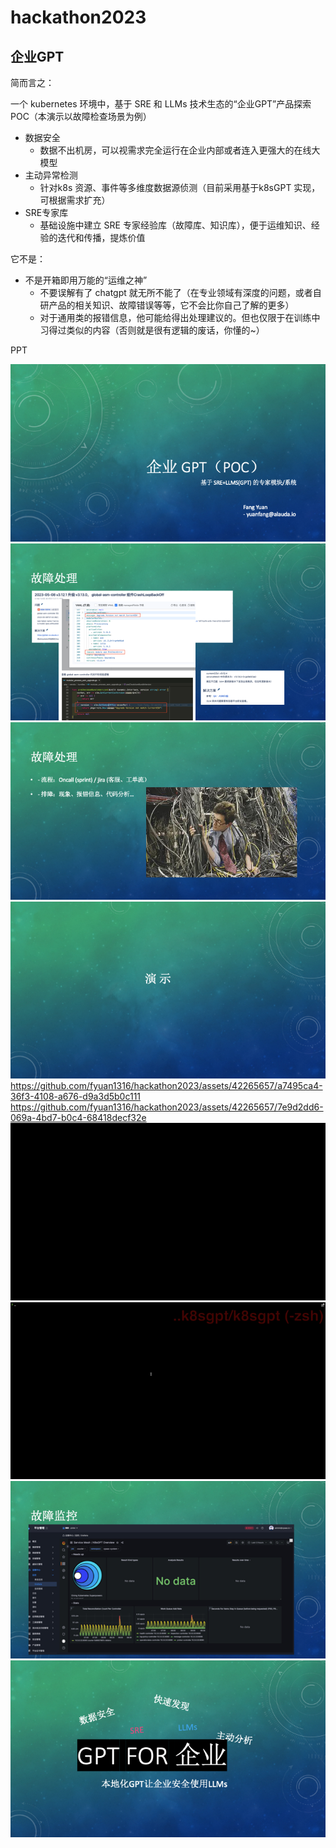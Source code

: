# hackathon2023

## 企业GPT

简而言之：

一个 kubernetes 环境中，基于 SRE 和 LLMs 技术生态的“企业GPT”产品探索POC（本演示以故障检查场景为例）
- 数据安全
  -  数据不出机房，可以视需求完全运行在企业内部或者连入更强大的在线大模型
- 主动异常检测
  - 针对k8s 资源、事件等多维度数据源侦测（目前采用基于k8sGPT 实现，可根据需求扩充）
- SRE专家库
  - 基础设施中建立 SRE 专家经验库（故障库、知识库），便于运维知识、经验的迭代和传播，提炼价值

它不是：

- 不是开箱即用万能的“运维之神”
  - 不要误解有了 chatgpt 就无所不能了（在专业领域有深度的问题，或者自研产品的相关知识、故障错误等等，它不会比你自己了解的更多）
  - 对于通用类的报错信息，他可能给得出处理建议的。但也仅限于在训练中习得过类似的内容（否则就是很有逻辑的废话，你懂的~）
  
PPT

![介绍](pics/幻灯片1.png)
![介绍](pics/幻灯片2.png)
![介绍](pics/幻灯片3.png)
![介绍](pics/幻灯片4.png)
https://github.com/fyuan1316/hackathon2023/assets/42265657/a7495ca4-36f3-4108-a676-d9a3d5b0c111
https://github.com/fyuan1316/hackathon2023/assets/42265657/7e9d2dd6-069a-4bd7-b0c4-68418decf32e
![介绍](pics/幻灯片5.png)
![介绍](pics/幻灯片6.png)
![介绍](pics/幻灯片7.png)
![介绍](pics/幻灯片8.png)
